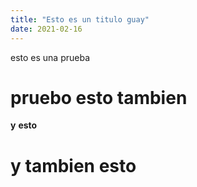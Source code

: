 ```yaml
---
title: "Esto es un titulo guay"
date: 2021-02-16
---
```



esto es una prueba
# pruebo esto tambien
__y__ __esto__
# y tambien esto #
